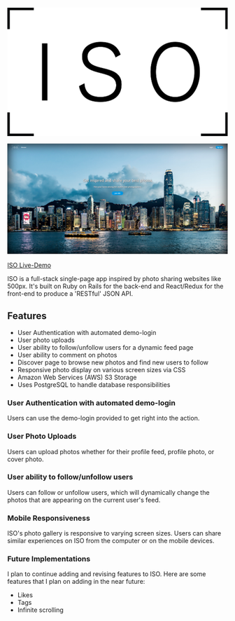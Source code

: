 ![Logo](./app/assets/images/logo/ISO_Black.png)


![Landing-Page](./screenshots/landing_page_ss.png)

[ISO Live-Demo](https://iso-frame.herokuapp.com/)

ISO is a full-stack single-page app inspired by photo sharing websites like 500px. It's built on Ruby on Rails for the back-end and React/Redux for the front-end to produce a 'RESTful' JSON API.

## Features
- User Authentication with automated demo-login
- User photo uploads
- User ability to follow/unfollow users for a dynamic feed page
- User ability to comment on photos
- Discover page to browse new photos and find new users to follow
- Responsive photo display on various screen sizes via CSS
- Amazon Web Services (AWS) S3 Storage
- Uses PostgreSQL to handle database responsibilities

### User Authentication with automated demo-login
Users can use the demo-login provided to get right into the action.



### User Photo Uploads
Users can upload photos whether for their profile feed, profile photo, or cover photo.



### User ability to follow/unfollow users
Users can follow or unfollow users, which will dynamically change the photos that are appearing on the current user's feed.



### Mobile Responsiveness
ISO's photo gallery is responsive to varying screen sizes. Users can share similar experiences on ISO from the computer or on the mobile devices.



### Future Implementations
I plan to continue adding and revising features to ISO.
Here are some features that I plan on adding in the near future:
- Likes
- Tags
- Infinite scrolling
